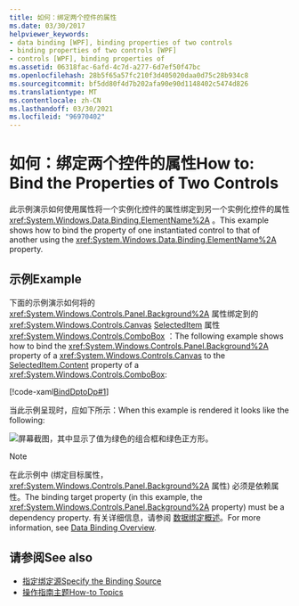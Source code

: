 ```yaml
---
title: 如何：绑定两个控件的属性
ms.date: 03/30/2017
helpviewer_keywords:
- data binding [WPF], binding properties of two controls
- binding properties of two controls [WPF]
- controls [WPF], binding properties of
ms.assetid: 06318fac-6afd-4c7d-a277-6d7ef50f47bc
ms.openlocfilehash: 28b5f65a57fc210f3d405020daa0d75c28b934c8
ms.sourcegitcommit: bf5dd80f4d7b202afa90e90d1148402c5474d826
ms.translationtype: MT
ms.contentlocale: zh-CN
ms.lasthandoff: 03/30/2021
ms.locfileid: "96970402"
---
```

# <a name="how-to-bind-the-properties-of-two-controls"></a><span data-ttu-id="7cfd7-102">如何：绑定两个控件的属性</span><span class="sxs-lookup"><span data-stu-id="7cfd7-102">How to: Bind the Properties of Two Controls</span></span>

<span data-ttu-id="7cfd7-103">此示例演示如何使用属性将一个实例化控件的属性绑定到另一个实例化控件的属性 <xref:System.Windows.Data.Binding.ElementName%2A> 。</span><span class="sxs-lookup"><span data-stu-id="7cfd7-103">This example shows how to bind the property of one instantiated control to that of another using the <xref:System.Windows.Data.Binding.ElementName%2A> property.</span></span>

## <a name="example"></a><span data-ttu-id="7cfd7-104">示例</span><span class="sxs-lookup"><span data-stu-id="7cfd7-104">Example</span></span>

<span data-ttu-id="7cfd7-105">下面的示例演示如何将的 <xref:System.Windows.Controls.Panel.Background%2A> 属性绑定到的 <xref:System.Windows.Controls.Canvas> [SelectedItem](xref:System.Windows.Controls.ContentControl.Content%2A) 属性 <xref:System.Windows.Controls.ComboBox> ：</span><span class="sxs-lookup"><span data-stu-id="7cfd7-105">The following example shows how to bind the <xref:System.Windows.Controls.Panel.Background%2A> property of a <xref:System.Windows.Controls.Canvas> to the [SelectedItem.Content](xref:System.Windows.Controls.ContentControl.Content%2A) property of a <xref:System.Windows.Controls.ComboBox>:</span></span>

[!code-xaml[BindDptoDp#1](~/samples/snippets/csharp/VS_Snippets_Wpf/BindDPtoDP/CS/Window1.xaml#1)]

<span data-ttu-id="7cfd7-106">当此示例呈现时，应如下所示：</span><span class="sxs-lookup"><span data-stu-id="7cfd7-106">When this example is rendered it looks like the following:</span></span>

![屏幕截图，其中显示了值为绿色的组合框和绿色正方形。](./media/how-to-bind-the-properties-of-two-controls/data-binding-bind-background-canvas.png)

> [!NOTE]
> <span data-ttu-id="7cfd7-108">在此示例中 (绑定目标属性， <xref:System.Windows.Controls.Panel.Background%2A> 属性) 必须是依赖属性。</span><span class="sxs-lookup"><span data-stu-id="7cfd7-108">The binding target property (in this example, the <xref:System.Windows.Controls.Panel.Background%2A> property) must be a dependency property.</span></span> <span data-ttu-id="7cfd7-109">有关详细信息，请参阅 [数据绑定概述](/dotnet/desktop-wpf/data/data-binding-overview)。</span><span class="sxs-lookup"><span data-stu-id="7cfd7-109">For more information, see [Data Binding Overview](/dotnet/desktop-wpf/data/data-binding-overview).</span></span>

## <a name="see-also"></a><span data-ttu-id="7cfd7-110">请参阅</span><span class="sxs-lookup"><span data-stu-id="7cfd7-110">See also</span></span>

- [<span data-ttu-id="7cfd7-111">指定绑定源</span><span class="sxs-lookup"><span data-stu-id="7cfd7-111">Specify the Binding Source</span></span>](how-to-specify-the-binding-source.md)
- [<span data-ttu-id="7cfd7-112">操作指南主题</span><span class="sxs-lookup"><span data-stu-id="7cfd7-112">How-to Topics</span></span>](data-binding-how-to-topics.md)
